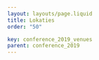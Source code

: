 ```yaml
---
layout: layouts/page.liquid
title: Lokaties
order: "50" 

key: conference_2019_venues
parent: conference_2019
---
```

